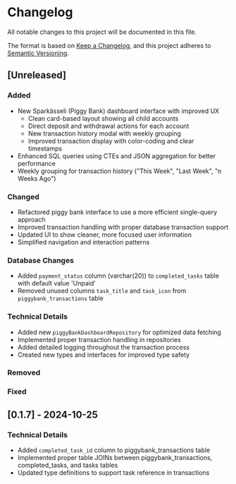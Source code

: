 # Changelog

All notable changes to this project will be documented in this file.

The format is based on [Keep a Changelog](https://keepachangelog.com/en/1.0.0/),
and this project adheres to [Semantic Versioning](https://semver.org/spec/v2.0.0.html).

## [Unreleased]

### Added

- New Sparkässeli (Piggy Bank) dashboard interface with improved UX
  - Clean card-based layout showing all child accounts
  - Direct deposit and withdrawal actions for each account
  - New transaction history modal with weekly grouping
  - Improved transaction display with color-coding and clear timestamps
- Enhanced SQL queries using CTEs and JSON aggregation for better performance
- Weekly grouping for transaction history ("This Week", "Last Week", "n Weeks Ago")

### Changed

- Refactored piggy bank interface to use a more efficient single-query approach
- Improved transaction handling with proper database transaction support
- Updated UI to show cleaner, more focused user information
- Simplified navigation and interaction patterns

### Database Changes

- Added `payment_status` column (varchar(20)) to `completed_tasks` table with default value 'Unpaid'
- Removed unused columns `task_title` and `task_icon` from `piggybank_transactions` table

### Technical Details

- Added new `piggyBankDashboardRepository` for optimized data fetching
- Implemented proper transaction handling in repositories
- Added detailed logging throughout the transaction process
- Created new types and interfaces for improved type safety

### Removed

### Fixed

## [0.1.7] - 2024-10-25

### Technical Details

- Added `completed_task_id` column to piggybank_transactions table
- Implemented proper table JOINs between piggybank_transactions, completed_tasks, and tasks tables
- Updated type definitions to support task reference in transactions

